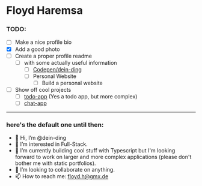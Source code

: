# Floyd Haremsa
### TODO:
  - [ ] Make a nice profile bio
  - [x] Add a good photo
  - [ ] Create a proper profile readme
    - [ ] with some actually useful information
      - [ ] [Codepen/dein-ding](https://codepen.io/dein-ding)
      - [ ] Personal Website
        - [ ] Build a personal website
  - [ ] Show off cool projects
    - [ ] [todo-app](https://github.com/dein-ding/todo-app) (Yes a todo app, but more complex)
    - [ ] [chat-app](https://github.com/dein-ding/realtime-chat-app)

---

### here's the default one until then:
- 👋 Hi, I’m @dein-ding
- 👀 I’m interested in Full-Stack.
- 🌱 I’m currently building cool stuff with Typescript but I'm looking forward to work on larger and more complex applications (please don't bother me with static portfolios).
- 💞️ I’m looking to collaborate on anything.
- 📫 How to reach me: floyd.h@gmx.de
